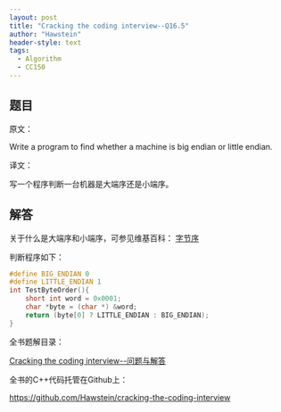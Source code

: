 ```yaml
---
layout: post
title: "Cracking the coding interview--Q16.5"
author: "Hawstein"
header-style: text
tags:
  - Algorithm
  - CC150
---
```


## 题目

原文：

Write a program to find whether a machine is big endian or little 
endian.

译文：

写一个程序判断一台机器是大端序还是小端序。

## 解答

关于什么是大端序和小端序，可参见维基百科：
[字节序](http://zh.wikipedia.org/wiki/%E5%AD%97%E8%8A%82%E5%BA%8F)

判断程序如下：

```cpp
#define BIG_ENDIAN 0
#define LITTLE_ENDIAN 1
int TestByteOrder(){
	short int word = 0x0001;
	char *byte = (char *) &word;
	return (byte[0] ? LITTLE_ENDIAN : BIG_ENDIAN);
}
```


全书题解目录：

[Cracking the coding interview--问题与解答](/2013/03/14/ctci-solutions-contents/)

全书的C++代码托管在Github上：

<https://github.com/Hawstein/cracking-the-coding-interview>

